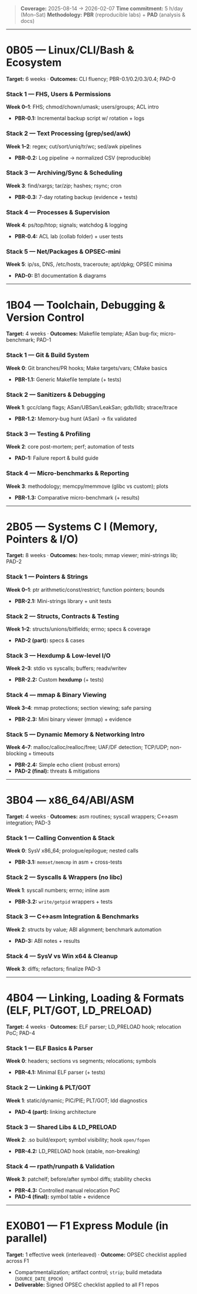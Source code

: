 
> **Coverage:** 2025-08-14 → 2026-02-07
> **Time commitment:** 5 h/day (Mon–Sat)
> **Methodology:** **PBR** (reproducible labs) + **PAD** (analysis & docs)

---

# **0B05 — Linux/CLI/Bash & Ecosystem**

**Target:** 6 weeks · **Outcomes:** CLI fluency; PBR-0.1/0.2/0.3/0.4; PAD-0

### **Stack 1 — FHS, Users & Permissions**

**Week 0–1**: FHS; chmod/chown/umask; users/groups; ACL intro

* **PBR-0.1:** Incremental backup script w/ rotation + logs

### **Stack 2 — Text Processing (grep/sed/awk)**

**Week 1–2**: regex; cut/sort/uniq/tr/wc; sed/awk pipelines

* **PBR-0.2:** Log pipeline → normalized CSV (reproducible)

### **Stack 3 — Archiving/Sync & Scheduling**

**Week 3**: find/xargs; tar/*zip*; hashes; rsync; cron

* **PBR-0.3:** 7-day rotating backup (evidence + tests)

### **Stack 4 — Processes & Supervision**

**Week 4**: ps/top/htop; signals; watchdog & logging

* **PBR-0.4:** ACL lab (collab folder) + user tests

### **Stack 5 — Net/Packages & OPSEC-mini**

**Week 5**: ip/ss, DNS, /etc/hosts, traceroute; apt/dpkg; OPSEC minima

* **PAD-0:** B1 documentation & diagrams

---

# **1B04 — Toolchain, Debugging & Version Control**

**Target:** 4 weeks · **Outcomes:** Makefile template; ASan bug-fix; micro-benchmark; PAD-1

### **Stack 1 — Git & Build System**

**Week 0**: Git branches/PR hooks; Make targets/vars; CMake basics

* **PBR-1.1:** Generic Makefile template (+ tests)

### **Stack 2 — Sanitizers & Debugging**

**Week 1**: gcc/clang flags; ASan/UBSan/LeakSan; gdb/lldb; strace/ltrace

* **PBR-1.2:** Memory-bug hunt (ASan) → fix validated

### **Stack 3 — Testing & Profiling**

**Week 2**: core post-mortem; perf; automation of tests

* **PAD-1:** Failure report & build guide

### **Stack 4 — Micro-benchmarks & Reporting**

**Week 3**: methodology; memcpy/memmove (glibc vs custom); plots

* **PBR-1.3:** Comparative micro-benchmark (+ results)

---

# **2B05 — Systems C I (Memory, Pointers & I/O)**

**Target:** 8 weeks · **Outcomes:** hex-tools; mmap viewer; mini-strings lib; PAD-2

### **Stack 1 — Pointers & Strings**

**Week 0–1**: ptr arithmetic/const/restrict; function pointers; bounds

* **PBR-2.1:** Mini-strings library + unit tests

### **Stack 2 — Structs, Contracts & Testing**

**Week 1–2**: structs/unions/bitfields; errno; specs & coverage

* **PAD-2 (part):** specs & cases

### **Stack 3 — Hexdump & Low-level I/O**

**Week 2–3**: stdio vs syscalls; buffers; readv/writev

* **PBR-2.2:** Custom **hexdump** (+ tests)

### **Stack 4 — mmap & Binary Viewing**

**Week 3–4**: mmap protections; section viewing; safe parsing

* **PBR-2.3:** Mini binary viewer (mmap) + evidence

### **Stack 5 — Dynamic Memory & Networking Intro**

**Week 4–7**: malloc/calloc/realloc/free; UAF/DF detection; TCP/UDP; non-blocking + timeouts

* **PBR-2.4:** Simple echo client (robust errors)
* **PAD-2 (final):** threats & mitigations

---

# **3B04 — x86\_64/ABI/ASM**

**Target:** 4 weeks · **Outcomes:** asm routines; syscall wrappers; C↔asm integration; PAD-3

### **Stack 1 — Calling Convention & Stack**

**Week 0**: SysV x86\_64; prologue/epilogue; nested calls

* **PBR-3.1:** `memset/memcmp` in asm + cross-tests

### **Stack 2 — Syscalls & Wrappers (no libc)**

**Week 1**: syscall numbers; errno; inline asm

* **PBR-3.2:** `write/getpid` wrappers + tests

### **Stack 3 — C↔asm Integration & Benchmarks**

**Week 2**: structs by value; ABI alignment; benchmark automation

* **PAD-3:** ABI notes + results

### **Stack 4 — SysV vs Win x64 & Cleanup**

**Week 3**: diffs; refactors; finalize PAD-3

---

# **4B04 — Linking, Loading & Formats (ELF, PLT/GOT, LD\_PRELOAD)**

**Target:** 4 weeks · **Outcomes:** ELF parser; LD\_PRELOAD hook; relocation PoC; PAD-4

### **Stack 1 — ELF Basics & Parser**

**Week 0**: headers; sections vs segments; relocations; symbols

* **PBR-4.1:** Minimal ELF parser (+ tests)

### **Stack 2 — Linking & PLT/GOT**

**Week 1**: static/dynamic; PIC/PIE; PLT/GOT; ldd diagnostics

* **PAD-4 (part):** linking architecture

### **Stack 3 — Shared Libs & LD\_PRELOAD**

**Week 2**: .so build/export; symbol visibility; hook `open/fopen`

* **PBR-4.2:** LD\_PRELOAD hook (stable, non-breaking)

### **Stack 4 — rpath/runpath & Validation**

**Week 3**: patchelf; before/after symbol diffs; stability checks

* **PBR-4.3:** Controlled manual relocation PoC
* **PAD-4 (final):** symbol table + evidence

---

# **EX0B01 — F1 Express Module (in parallel)**

**Target:** 1 effective week (interleaved) · **Outcome:** OPSEC checklist applied across F1

* Compartmentalization; artifact control; `strip`; build metadata (`SOURCE_DATE_EPOCH`)
* **Deliverable:** Signed OPSEC checklist applied to all F1 repos


